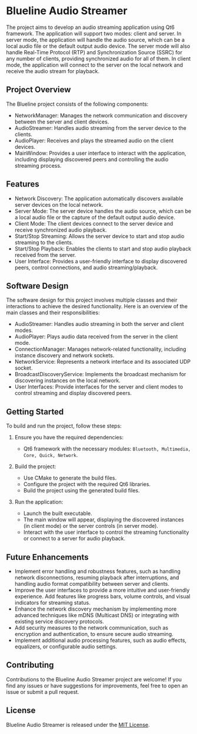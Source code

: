 # Blueline Audio Streamer

The project aims to develop an audio streaming application using Qt6 framework. The application will support two modes: client and server. In server mode, the application will handle the audio source, which can be a local audio file or the default output audio device. The server mode will also handle Real-Time Protocol (RTP) and Synchronization Source (SSRC) for any number of clients, providing synchronized audio for all of them. In client mode, the application will connect to the server on the local network and receive the audio stream for playback.

## Project Overview

The Blueline project consists of the following components:

- NetworkManager: Manages the network communication and discovery between the server and client devices.
- AudioStreamer: Handles audio streaming from the server device to the clients.
- AudioPlayer: Receives and plays the streamed audio on the client devices.
- MainWindow: Provides a user interface to interact with the application, including displaying discovered peers and controlling the audio streaming process.

## Features

- Network Discovery: The application automatically discovers available server devices on the local network.
- Server Mode: The server device handles the audio source, which can be a local audio file or the capture of the default output audio device.
- Client Mode: The client devices connect to the server device and receive synchronized audio playback.
- Start/Stop Streaming: Allows the server device to start and stop audio streaming to the clients.
- Start/Stop Playback: Enables the clients to start and stop audio playback received from the server.
- User Interface: Provides a user-friendly interface to display discovered peers, control connections, and audio streaming/playback.

## Software Design

The software design for this project involves multiple classes and their interactions to achieve the desired functionality. Here is an overview of the main classes and their responsibilities:

- AudioStreamer: Handles audio streaming in both the server and client modes.
- AudioPlayer: Plays audio data received from the server in the client mode.
- ConnectionManager: Manages network-related functionality, including instance discovery and network sockets.
- NetworkService: Represents a network interface and its associated UDP socket.
- BroadcastDiscoveryService: Implements the broadcast mechanism for discovering instances on the local network.
- User Interfaces: Provide interfaces for the server and client modes to control streaming and display discovered peers.

## Getting Started

To build and run the project, follow these steps:

1. Ensure you have the required dependencies:
   - Qt6 framework with the necessary modules: `Bluetooth, Multimedia, Core, Quick, Network`.

2. Build the project:
   - Use CMake to generate the build files.
   - Configure the project with the required Qt6 libraries.
   - Build the project using the generated build files.

3. Run the application:
   - Launch the built executable.
   - The main window will appear, displaying the discovered instances (in client mode) or the server controls (in server mode).
   - Interact with the user interface to control the streaming functionality or connect to a server for audio playback.

## Future Enhancements

- Implement error handling and robustness features, such as handling network disconnections, resuming playback after interruptions, and handling audio format compatibility between server and clients.
- Improve the user interfaces to provide a more intuitive and user-friendly experience. Add features like progress bars, volume controls, and visual indicators for streaming status.
- Enhance the network discovery mechanism by implementing more advanced techniques like mDNS (Multicast DNS) or integrating with existing service discovery protocols.
- Add security measures to the network communication, such as encryption and authentication, to ensure secure audio streaming.
- Implement additional audio processing features, such as audio effects, equalizers, or configurable audio settings.

## Contributing

Contributions to the Blueline Audio Streamer project are welcome! If you find any issues or have suggestions for improvements, feel free to open an issue or submit a pull request.

## License

Blueline Audio Streamer is released under the [MIT License](LICENSE).
